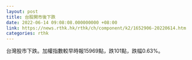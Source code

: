 ```yaml
---
layout: post
title: 台股開市後下跌
date: 2022-06-14 09:08:08.000000000 +08:00
link: https://news.rthk.hk/rthk/ch/component/k2/1652906-20220614.htm
categories: rthk
---
```


台灣股市下跌。加權指數較早時報15969點，跌101點，跌幅0.63%。
